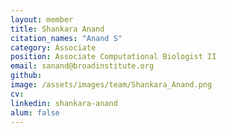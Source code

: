 ```yaml
---
layout: member
title: Shankara Anand
citation_names: "Anand S"
category: Associate
position: Associate Computational Biologist II
email: sanand@broadinstitute.org
github:
image: /assets/images/team/Shankara_Anand.png
cv:
linkedin: shankara-anand
alum: false
---
```


